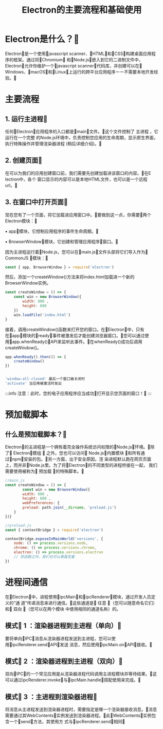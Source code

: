 ﻿---
title: Electron的主要流程和基础使用
categories:
- [Electron]
tags:
- Electron
- 教程
---

# Electron是什么？

Electron是一个使用javascript scanner、HTML和CSS构建桌面应用程序的框架。通过将Chromium
和Node.js嵌入到它的二进制文件中，Electron允许你维护一个javascript scanner代码库，并创建可以在
Windows、macOS和Linux上运行的跨平台应用程序ーー不需要本地开发经验。

# 主要流程

## 1. 运行主进程

任何Electron应用程序的入口都是main文件。这个文件控制了 主进程 ，它运行在一个完整
的Node.js环境中，负责控制您应用的生命周期，显示原生界面，执行特殊操作并管理渲染器进程
(稍后详细介绍)。

## 2. 创建⻚面


在可以为我们的应用创建窗口前，我们需要先创建加载进该窗口的内容。在E lectron中，各个
窗口显示的内容可以是本地HTML文件，也可以是一个远程url。

## 3. 在窗口中打开⻚面


现在您有了一个⻚面，将它加载进应用窗口中。要做到这一点，你需要两个Electron模块：

▪ app模块，它控制应用程序的事件生命周期。

▪ BrowserWindow模块，它创建和管理应用程序窗口。

因为主进程运行着Node.js，您可以在main.js文件头部将它们导入作为 CommonJS 模块：

``` javascript scanner
const { app, BrowserWindow } = require('electron')
```

然后，添加一个createWindow()方法来将index.html加载进一个新的BrowserWindow实例。

``` javascript scanner
const createWindow = () => {
    const win = new BrowserWindow({
        width: 800 ,
        height: 600
    })
    win.loadFile('index.html')
}
```


接着，调用createWindow()函数来打开您的窗口。在Electron中，只有在app模块的ready事件被激发后才能创建浏览器窗口。您可以通过使用app.whenReady()API来监听此事件。在whenReady()成功后调用createWindow()。

``` javascript scanner
app.whenReady().then(() => {
    createWindow()
})


'window-all-closed' 最后一个窗口被关闭时
'activate' 当应用被激活时发出
```

:::info
注意：此时，您的电子应用程序应当成功打开显示您⻚面的窗口！
:::

# 预加载脚本

## 什么是预加载脚本？


Electron的主进程是一个拥有着完全操作系统访问权限的Node.js环境。除了 Electron模组 
之外，您也可以访问 Node.js内置模块 和所有通过npm安装的包。另一方面，出于安全原因，渲
染进程默认跑在网⻚⻚面上，而并非Node.js里。为了将Electron的不同类型的进程桥接在一起，
我们需要使用被称为 预加载 的特殊脚本。

``` javascript scanner
//main.js
const createWindow = () => {
        const win = new BrowserWindow({
        width: 800 ,
        height: 600 ,
        webPreferences: {
        preload: path.join(__dirname, 'preload.js')
    }
})}

//preload.js
const { contextBridge } = require('electron')

contextBridge.exposeInMainWorld('versions', {
    node: () => process.versions.node,
    chrome: () => process.versions.chrome,
    electron: () => process.versions.electron
    // 除函数之外，我们也可以暴露变量
})
```

# 进程间通信


在Electron中，进程使用ipcMain和ipcRenderer模块，通过开发人员定义的“通
道”传递消息来进行通信。这些通道是 任意 （您可以随意命名它们）和 双向 （您可以在两个模块
中使用相同的通道名称）的。

## 模式 1 ：渲染器进程到主进程（单向）


要将单向IPC消息从渲染器进程发送到主进程，您可以使用ipcRenderer.sendAPI发送
消息，然后使用ipcMain.onAPI接收。

## 模式 2 ：渲染器进程到主进程（双向）

双向IPC的一个常⻅应用是从渲染器进程代码调用主进程模块并等待结果。这可以通过ipcRenderer.invoke与ipcMain.handle搭配使用来完成。

## 模式 3 ：主进程到渲染器进程

 将消息从主进程发送到渲染器进程时，需要指定是哪一个渲染器接收消息。消息需要通过其WebContents实例发送到渲染器进程。此WebContents实例包含一个send方法，其使用方
式与ipcRenderer.send相同



